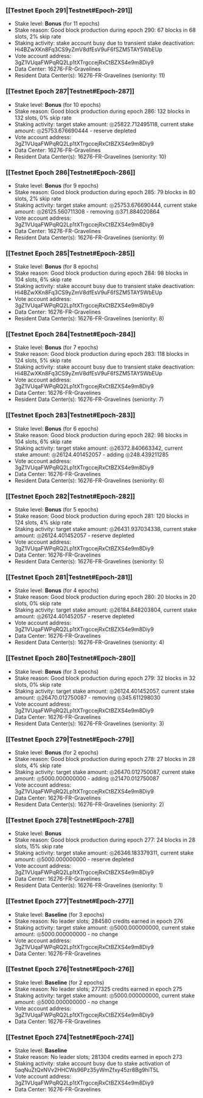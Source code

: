 ### [[Testnet Epoch 291|Testnet#Epoch-291]]
* Stake level: **Bonus** (for 11 epochs)
* Stake reason: Good block production during epoch 290: 67 blocks in 68 slots, 2% skip rate
* Staking activity: stake account busy due to transient stake deactivation: Hi4BZwXKn8Fq3CS9yZmV8dfEsV9uF6fSZM5TAY5WbEUp
* Vote account address: 3gZ1VUqaFWPqRQ2Lp1tXTrgccejRxCtBZXS4e9m8Diy9
* Data Center: 16276-FR-Gravelines
* Resident Data Center(s): 16276-FR-Gravelines (seniority: 11)
### [[Testnet Epoch 287|Testnet#Epoch-287]]
* Stake level: **Bonus** (for 10 epochs)
* Stake reason: Good block production during epoch 286: 132 blocks in 132 slots, 0% skip rate
* Staking activity: target stake amount: ◎25822.712495118, current stake amount: ◎25753.676690444 - reserve depleted
* Vote account address: 3gZ1VUqaFWPqRQ2Lp1tXTrgccejRxCtBZXS4e9m8Diy9
* Data Center: 16276-FR-Gravelines
* Resident Data Center(s): 16276-FR-Gravelines (seniority: 10)
### [[Testnet Epoch 286|Testnet#Epoch-286]]
* Stake level: **Bonus** (for 9 epochs)
* Stake reason: Good block production during epoch 285: 79 blocks in 80 slots, 2% skip rate
* Staking activity: target stake amount: ◎25753.676690444, current stake amount: ◎26125.560711308 - removing ◎371.884020864
* Vote account address: 3gZ1VUqaFWPqRQ2Lp1tXTrgccejRxCtBZXS4e9m8Diy9
* Data Center: 16276-FR-Gravelines
* Resident Data Center(s): 16276-FR-Gravelines (seniority: 9)
### [[Testnet Epoch 285|Testnet#Epoch-285]]
* Stake level: **Bonus** (for 8 epochs)
* Stake reason: Good block production during epoch 284: 98 blocks in 104 slots, 6% skip rate
* Staking activity: stake account busy due to transient stake deactivation: Hi4BZwXKn8Fq3CS9yZmV8dfEsV9uF6fSZM5TAY5WbEUp
* Vote account address: 3gZ1VUqaFWPqRQ2Lp1tXTrgccejRxCtBZXS4e9m8Diy9
* Data Center: 16276-FR-Gravelines
* Resident Data Center(s): 16276-FR-Gravelines (seniority: 8)
### [[Testnet Epoch 284|Testnet#Epoch-284]]
* Stake level: **Bonus** (for 7 epochs)
* Stake reason: Good block production during epoch 283: 118 blocks in 124 slots, 5% skip rate
* Staking activity: stake account busy due to transient stake deactivation: Hi4BZwXKn8Fq3CS9yZmV8dfEsV9uF6fSZM5TAY5WbEUp
* Vote account address: 3gZ1VUqaFWPqRQ2Lp1tXTrgccejRxCtBZXS4e9m8Diy9
* Data Center: 16276-FR-Gravelines
* Resident Data Center(s): 16276-FR-Gravelines (seniority: 7)
### [[Testnet Epoch 283|Testnet#Epoch-283]]
* Stake level: **Bonus** (for 6 epochs)
* Stake reason: Good block production during epoch 282: 98 blocks in 104 slots, 6% skip rate
* Staking activity: target stake amount: ◎26372.840663342, current stake amount: ◎26124.401452057 - adding ◎248.439211285
* Vote account address: 3gZ1VUqaFWPqRQ2Lp1tXTrgccejRxCtBZXS4e9m8Diy9
* Data Center: 16276-FR-Gravelines
* Resident Data Center(s): 16276-FR-Gravelines (seniority: 6)
### [[Testnet Epoch 282|Testnet#Epoch-282]]
* Stake level: **Bonus** (for 5 epochs)
* Stake reason: Good block production during epoch 281: 120 blocks in 124 slots, 4% skip rate
* Staking activity: target stake amount: ◎26431.937034338, current stake amount: ◎26124.401452057 - reserve depleted
* Vote account address: 3gZ1VUqaFWPqRQ2Lp1tXTrgccejRxCtBZXS4e9m8Diy9
* Data Center: 16276-FR-Gravelines
* Resident Data Center(s): 16276-FR-Gravelines (seniority: 5)
### [[Testnet Epoch 281|Testnet#Epoch-281]]
* Stake level: **Bonus** (for 4 epochs)
* Stake reason: Good block production during epoch 280: 20 blocks in 20 slots, 0% skip rate
* Staking activity: target stake amount: ◎26184.848203804, current stake amount: ◎26124.401452057 - reserve depleted
* Vote account address: 3gZ1VUqaFWPqRQ2Lp1tXTrgccejRxCtBZXS4e9m8Diy9
* Data Center: 16276-FR-Gravelines
* Resident Data Center(s): 16276-FR-Gravelines (seniority: 4)
### [[Testnet Epoch 280|Testnet#Epoch-280]]
* Stake level: **Bonus** (for 3 epochs)
* Stake reason: Good block production during epoch 279: 32 blocks in 32 slots, 0% skip rate
* Staking activity: target stake amount: ◎26124.401452057, current stake amount: ◎26470.012750087 - removing ◎345.611298030
* Vote account address: 3gZ1VUqaFWPqRQ2Lp1tXTrgccejRxCtBZXS4e9m8Diy9
* Data Center: 16276-FR-Gravelines
* Resident Data Center(s): 16276-FR-Gravelines (seniority: 3)
### [[Testnet Epoch 279|Testnet#Epoch-279]]
* Stake level: **Bonus** (for 2 epochs)
* Stake reason: Good block production during epoch 278: 27 blocks in 28 slots, 4% skip rate
* Staking activity: target stake amount: ◎26470.012750087, current stake amount: ◎5000.000000000 - adding ◎21470.012750087
* Vote account address: 3gZ1VUqaFWPqRQ2Lp1tXTrgccejRxCtBZXS4e9m8Diy9
* Data Center: 16276-FR-Gravelines
* Resident Data Center(s): 16276-FR-Gravelines (seniority: 2)
### [[Testnet Epoch 278|Testnet#Epoch-278]]
* Stake level: **Bonus**
* Stake reason: Good block production during epoch 277: 24 blocks in 28 slots, 15% skip rate
* Staking activity: target stake amount: ◎26346.183379311, current stake amount: ◎5000.000000000 - reserve depleted
* Vote account address: 3gZ1VUqaFWPqRQ2Lp1tXTrgccejRxCtBZXS4e9m8Diy9
* Data Center: 16276-FR-Gravelines
* Resident Data Center(s): 16276-FR-Gravelines (seniority: 1)
### [[Testnet Epoch 277|Testnet#Epoch-277]]
* Stake level: **Baseline** (for 3 epochs)
* Stake reason: No leader slots; 284580 credits earned in epoch 276
* Staking activity: target stake amount: ◎5000.000000000, current stake amount: ◎5000.000000000 - no change
* Vote account address: 3gZ1VUqaFWPqRQ2Lp1tXTrgccejRxCtBZXS4e9m8Diy9
* Data Center: 16276-FR-Gravelines
### [[Testnet Epoch 276|Testnet#Epoch-276]]
* Stake level: **Baseline** (for 2 epochs)
* Stake reason: No leader slots; 277325 credits earned in epoch 275
* Staking activity: target stake amount: ◎5000.000000000, current stake amount: ◎5000.000000000 - no change
* Vote account address: 3gZ1VUqaFWPqRQ2Lp1tXTrgccejRxCtBZXS4e9m8Diy9
* Data Center: 16276-FR-Gravelines
### [[Testnet Epoch 274|Testnet#Epoch-274]]
* Stake level: **Baseline**
* Stake reason: No leader slots; 281304 credits earned in epoch 273
* Staking activity: stake account busy due to stake activation of 5aqNuZtQxNVv2HHCWs96Pz35yWmZfxy45zr8Bg9hiT5L
* Vote account address: 3gZ1VUqaFWPqRQ2Lp1tXTrgccejRxCtBZXS4e9m8Diy9
* Data Center: 16276-FR-Gravelines